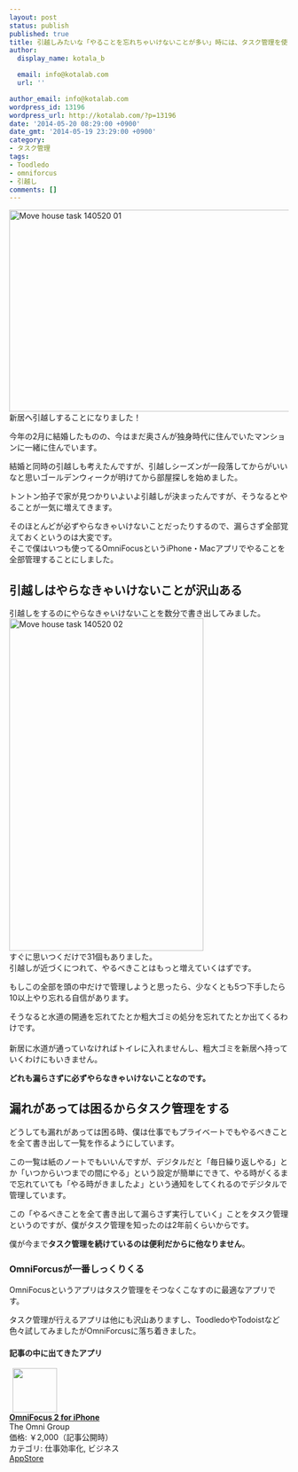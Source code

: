 ```yaml
---
layout: post
status: publish
published: true
title: 引越しみたいな「やることを忘れちゃいけないことが多い」時には、タスク管理を使うと滞りなくいく
author:
  display_name: kotala_b

  email: info@kotalab.com
  url: ''

author_email: info@kotalab.com
wordpress_id: 13196
wordpress_url: http://kotalab.com/?p=13196
date: '2014-05-20 08:29:00 +0900'
date_gmt: '2014-05-19 23:29:00 +0900'
category:
- タスク管理
tags:
- Toodledo
- omniforcus
- 引越し
comments: []
---
```

<p><img src="http://kotalab.com/wp-content/uploads/move-house-task_140520_01.jpg" alt="Move house task 140520 01" title="move-house-task_140520_01.jpg" border="0" width="548" height="364" /><br />
新居へ引越しすることになりました！</p>
<p>今年の2月に結婚したものの、今はまだ奥さんが独身時代に住んでいたマンションに一緒に住んでいます。</p>
<p>結婚と同時の引越しも考えたんですが、引越しシーズンが一段落してからがいいなと思いゴールデンウィークが明けてから部屋探しを始めました。</p>
<p>トントン拍子で家が見つかりいよいよ引越しが決まったんですが、そうなるとやることが一気に増えてきます。</p>
<p>そのほとんどが<span class="b">必ずやらなきゃいけないことだったりするので、漏らさず全部覚えておくというのは大変</span>です。<br />
そこで僕はいつも使ってるOmniFocusというiPhone・Macアプリでやることを全部管理することにしました。<br />
<!--more--></p>
<h2>引越しはやらなきゃいけないことが沢山ある</h2>
<p>引越しをするのにやらなきゃいけないことを数分で書き出してみました。<br />
<img src="http://kotalab.com/wp-content/uploads/move-house-task_140520_02.jpg" alt="Move house task 140520 02" title="move-house-task_140520_02.jpg" border="0" width="350" height="600" /><br />
すぐに思いつくだけで31個もありました。<br />
引越しが近づくにつれて、やるべきことはもっと増えていくはずです。</p>
<p>もしこの全部を頭の中だけで管理しようと思ったら、<span class="b">少なくとも5つ下手したら10以上やり忘れる</span>自信があります。</p>
<p>そうなると水道の開通を忘れてたとか粗大ゴミの処分を忘れてたとか出てくるわけです。<br><br />
新居に水道が通っていなければトイレに入れませんし、粗大ゴミを新居へ持っていくわけにもいきません。</p>
<p><strong>どれも漏らさずに必ずやらなきゃいけないことなのです。</strong></p>
<h2>漏れがあっては困るからタスク管理をする</h2>
<p>どうしても漏れがあっては困る時、僕は仕事でもプライベートでもやるべきことを全て書き出して一覧を作るようにしています。</p>
<p>この一覧は紙のノートでもいいんですが、デジタルだと「毎日繰り返しやる」とか「いつからいつまでの間にやる」という設定が簡単にできて、やる時がくるまで忘れていても「やる時がきましたよ」という通知をしてくれるのでデジタルで管理しています。</p>
<p>この「やるべきことを全て書き出して漏らさず実行していく」ことをタスク管理というのですが、僕がタスク管理を知ったのは2年前くらいからです。</p>
<p>僕が今まで<strong>タスク管理を続けているのは便利だからに他なりません</strong>。</p>
<h3>OmniForcusが一番しっくりくる</h3>
<p>OmniFocusというアプリはタスク管理をそつなくこなすのに最適なアプリです。</p>
<p>タスク管理が行えるアプリは他にも沢山ありますし、ToodledoやTodoistなど色々試してみましたがOmniForcusに落ち着きました。</p>
<h4 class="app">記事の中に出てきたアプリ</h4>
<div class="applink">
<div class="applinkimg"><a href="https://itunes.apple.com/jp/app/omnifocus-2-for-iphone/id690305341?mt=8&uo=4&at=10l4yU" rel="nofollow" target="_blank"><img hspace="6" src="http://a1060.phobos.apple.com/us/r30/Purple/v4/01/2f/47/012f4721-4ac7-83b1-e2b3-e2c61fc2ac56/mzl.thhoqixx.png" width="80" /></a></div>
<div class="applinktext">
<div class="applinktitle"><strong><a href="https://itunes.apple.com/jp/app/omnifocus-2-for-iphone/id690305341?mt=8&uo=4&at=10l4yU" rel="nofollow" target="_blank">OmniFocus 2 for iPhone</a></strong></div>
<div class="applinkinfo">The Omni Group</div>
<div class="applinkinfo">価格: ￥2,000（記事公開時）</div>
<div class="applinkinfo">カテゴリ: 仕事効率化, ビジネス</div>
</div>
<div class="clear"></div>
<div class="appstorelink"><a href="https://itunes.apple.com/jp/app/omnifocus-2-for-iphone/id690305341?mt=8&uo=4&at=10l4yU" rel="nofollow" target="_blank">AppStore</a></div>
</div>
